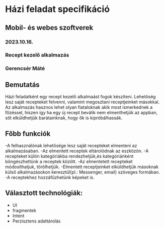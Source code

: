 # Házi feladat specifikáció

## Mobil- és webes szoftverek
### 2023.10.16.
### Recept kezelő alkalmazás
### Gerencsér Máté

## Bemutatás

Házi feladatként egy recept kezelő alkalmaást fogok készíteni. Lehetőség lesz saját recepteket felvenni, valamint megosztani receptjeinket másokkal. Az alkalmazás hasznos lehet olyan fiataloknak akik most ismerkednek a főzéssel, hiszen így ha egy új recept beválik nem elmenthetjük az appban, sőt elküldhetjük barátainknak, hogy ők is kipróbálhassák.

## Főbb funkciók

-A felhasználónak lehetősége lesz saját recepteket elmenteni az alkalmazásaban.
-Az elmentett receptek eltárolódnak az eszközön.
-A recepteket külön kategóriákba rendezhetjük,és kategóriánként böngészhettünk a receptek között.
-Az elmentetett recepteket módosíthatjuk, törölhetjük.
-Elmentett receptjeinket elküldhetjük másoknak külső alkalmazásokon keresztül(pl.: Messenger, email) szöveges formában.
-A receptekhez hozzáfűzhetünk képeket is.

## Választott technológiák:

- UI
- fragmentek
- Intent
- Perzisztens adattárolás
